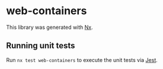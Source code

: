 # web-containers

This library was generated with [Nx](https://nx.dev).

## Running unit tests

Run `nx test web-containers` to execute the unit tests via [Jest](https://jestjs.io).
